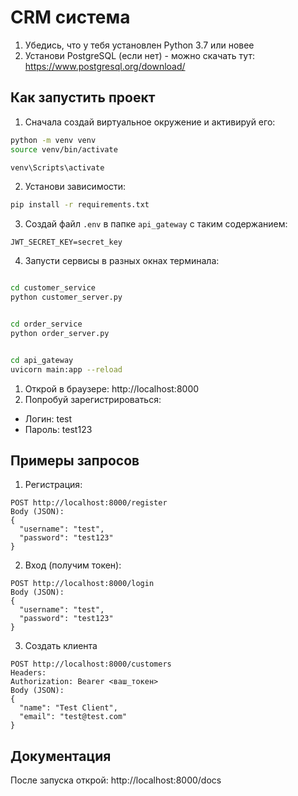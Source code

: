 # CRM система

1. Убедись, что у тебя установлен Python 3.7 или новее
2. Установи PostgreSQL (если нет) - можно скачать тут: https://www.postgresql.org/download/

## Как запустить проект

1. Сначала создай виртуальное окружение и активируй его:

```bash
python -m venv venv
source venv/bin/activate  

venv\Scripts\activate  
```

2. Установи зависимости:

```bash
pip install -r requirements.txt
```

3. Создай файл `.env` в папке `api_gateway` с таким содержанием:

```
JWT_SECRET_KEY=secret_key
```

4. Запусти сервисы в разных окнах терминала:

```bash

cd customer_service
python customer_server.py


cd order_service
python order_server.py


cd api_gateway
uvicorn main:app --reload
```

1. Открой в браузере: http://localhost:8000
2. Попробуй зарегистрироваться:

- Логин: test
- Пароль: test123

## Примеры запросов 

1. Регистрация:

```
POST http://localhost:8000/register
Body (JSON):
{
  "username": "test",
  "password": "test123"
}
```

2. Вход (получим токен):

```
POST http://localhost:8000/login
Body (JSON):
{
  "username": "test",
  "password": "test123"
}
```

3. Создать клиента

```
POST http://localhost:8000/customers
Headers:
Authorization: Bearer <ваш_токен>
Body (JSON):
{
  "name": "Test Client",
  "email": "test@test.com"
}
```


## Документация

После запуска открой: http://localhost:8000/docs
